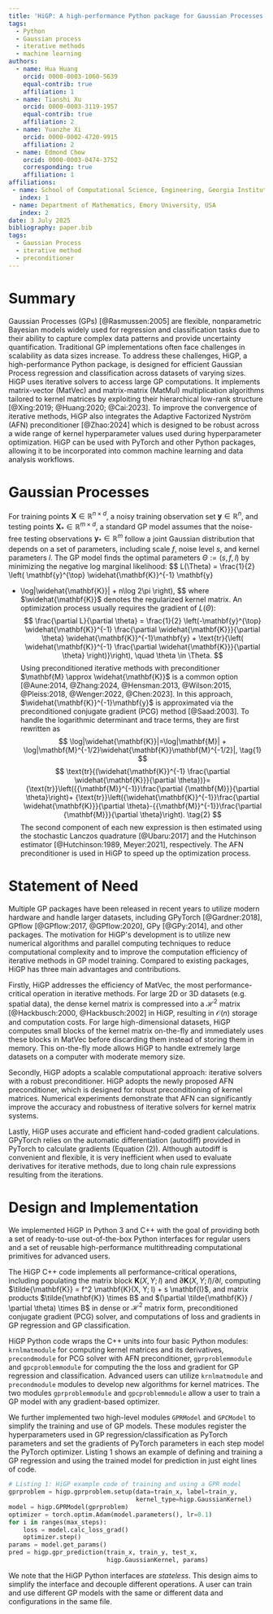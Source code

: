 ```yaml
---
title: 'HiGP: A high-performance Python package for Gaussian Processes'
tags:
  - Python
  - Gaussian process
  - iterative methods
  - machine learning
authors:
  - name: Hua Huang
    orcid: 0000-0003-1060-5639
    equal-contrib: true
    affiliation: 1
  - name: Tianshi Xu
    orcid: 0000-0003-3119-1957
    equal-contrib: true
    affiliation: 2
  - name: Yuanzhe Xi
    orcid: 0000-0002-4720-9915
    affiliation: 2
  - name: Edmond Chow
    orcid: 0000-0003-0474-3752
    corresponding: true
    affiliation: 1
affiliations:
 - name: School of Computational Science, Engineering, Georgia Institute of Technology, USA
   index: 1
 - name: Department of Mathematics, Emory University, USA
   index: 2
date: 3 July 2025
bibliography: paper.bib
tags:
  - Gaussian Process
  - iterative method
  - preconditioner
---
```


# Summary

Gaussian Processes (GPs) [@Rasmussen:2005] are flexible, nonparametric Bayesian models widely used for regression and classification tasks due to their ability to capture complex data patterns and provide uncertainty quantification. Traditional GP implementations often face challenges in scalability as data sizes increase. To address these challenges, HiGP, a high-performance Python package, is designed for efficient Gaussian Process regression and classification across datasets of varying sizes. HiGP uses iterative solvers to access large GP computations. It implements matrix-vector (MatVec) and matrix-matrix (MatMul) multiplication algorithms tailored to kernel matrices by exploiting their hierarchical low-rank structure [@Xing:2019; @Huang:2020; @Cai:2023]. To improve the convergence of iterative methods, HiGP also integrates the Adaptive Factorized Nyström (AFN) preconditioner [@Zhao:2024] which is designed to be robust across a wide range of kernel hyperparameter values used during hyperparameter optimization. HiGP can be used with PyTorch and other Python packages, allowing it to be incorporated into common machine learning and data analysis workflows.

# Gaussian Processes

For training points $\mathbf{X} \in \mathbb{R}^{n \times d}$, a noisy training observation set $\mathbf{y} \in \mathbb{R}^{n}$, and testing points $\mathbf{X}_\ast \in \mathbb{R}^{m \times d}$, a standard GP model assumes that the noise-free testing observations $\mathbf{y}_\ast \in \mathbb{R}^{m}$ follow a joint Gaussian distribution that depends on a set of parameters, including scale $f$, noise level $s$, and kernel parameters $l$. The GP model finds the optimal parameters $\Theta:=(s,f,l)$ by minimizing the negative log marginal likelihood:
$$
L(\Theta) = \frac{1}{2} \left( \mathbf{y}^{\top} \widehat{\mathbf{K}}^{-1} \mathbf{y} 
+ \log|\widehat{\mathbf{K}}| + n\log 2\pi \right),
$$
where $\widehat{\mathbf{K}}$ denotes the regularized kernel matrix. An optimization process usually requires the gradient of $L(\Theta)$:
$$
\frac{\partial L}{\partial \theta} =
\frac{1}{2} \left(-\mathbf{y}^{\top} \widehat{\mathbf{K}}^{-1} 
\frac{\partial \widehat{\mathbf{K}}}{\partial \theta} \widehat{\mathbf{K}}^{-1}\mathbf{y} +
\text{tr}{\left( \widehat{\mathbf{K}}^{-1} \frac{\partial \widehat{\mathbf{K}}}{\partial \theta} \right)}\right),
\quad \theta \in \Theta.
$$
Using preconditioned iterative methods with preconditioner $\mathbf{M} \approx \widehat{\mathbf{K}}$ is a common option [@Aune:2014, @Zhang:2024, @Hensman:2013, @Wilson:2015, @Pleiss:2018, @Wenger:2022, @Chen:2023]. In this approach, $\widehat{\mathbf{K}}^{-1}\mathbf{y}$ is approximated via the preconditioned conjugate gradient (PCG) method [@Saad:2003]. To handle the logarithmic determinant and trace terms, they are first rewritten as 
$$
\log|\widehat{\mathbf{K}}|=\log|\mathbf{M}| + \log|\mathbf{M}^{-1/2}\widehat{\mathbf{K}}\mathbf{M}^{-1/2}|, \tag{1}
$$
$$
\text{tr}{(\widehat{\mathbf{K}}^{-1} \frac{\partial \widehat{\mathbf{K}}}{\partial \theta})}={\text{tr}}\left({{\mathbf{M}}^{-1}}\frac{\partial {\mathbf{M}}}{\partial \theta}\right)+
 {\text{tr}}\left({\widehat{\mathbf{K}}^{-1}}\frac{\partial \widehat{\mathbf{K}}}{\partial \theta}-{{\mathbf{M}}^{-1}}\frac{\partial {\mathbf{M}}}{\partial \theta}\right). \tag{2}
 $$
 The second component of each new expression is then estimated using the stochastic Lanczos quadrature [@Ubaru:2017] and the Hutchinson estimator [@Hutchinson:1989, Meyer:2021], respectively. The AFN preconditioner is used in HiGP to speed up the optimization process.

# Statement of Need

Multiple GP packages have been released in recent years to utilize modern hardware and handle larger datasets, including GPyTorch [@Gardner:2018], GPflow [@GPflow:2017, @GPflow:2020], GPy [@GPy:2014], and other packages. The motivation for HiGP's development is to utilize new numerical algorithms and parallel computing techniques to reduce computational complexity and to improve the computation efficiency of iterative methods in GP model training. Compared to existing packages, HiGP has three main advantages and contributions.

Firstly, HiGP addresses the efficiency of MatVec, the most performance-critical operation in iterative methods. For large 2D or 3D datasets (e.g. spatial data), the dense kernel matrix is compressed into a $\mathcal{H}^2$ matrix [@Hackbusch:2000, @Hackbusch:2002] in HiGP, resulting in $\mathcal{O}(n)$ storage and computation costs. For large high-dimensional datasets, HiGP computes small blocks of the kernel matrix on-the-fly and immediately uses these blocks in MatVec before discarding them instead of storing them in memory. This on-the-fly mode allows HiGP to handle extremely large datasets on a computer with moderate memory size.

Secondly, HiGP adopts a scalable computational approach: iterative solvers with a robust preconditioner. HiGP adopts the newly proposed AFN preconditioner, which is designed for robust preconditioning of kernel matrices. Numerical experiments demonstrate that AFN can significantly improve the accuracy and robustness of iterative solvers for kernel matrix systems.

Lastly, HiGP uses accurate and efficient hand-coded gradient calculations. GPyTorch relies on the automatic differentiation (autodiff) provided in PyTorch to calculate gradients (Equation (2)). Although autodiff is convenient and flexible, it is very inefficient when used to evaluate derivatives for iterative methods, due to long chain rule expressions resulting from the iterations.

# Design and Implementation

We implemented HiGP in Python 3 and C++ with the goal of providing both a set of ready-to-use out-of-the-box Python interfaces for regular users and a set of reusable high-performance multithreading computational primitives for advanced users. 

The HiGP C++ code implements all performance-critical operations, including populating the matrix block $\mathbf{K}(X, Y; l)$ and $\partial \mathbf{K}(X, Y; l) / \partial l$, computing $\tilde{\mathbf{K}} = f^2 \mathbf{K}(X, Y; l) + s \mathbf{I}$, and matrix products $\tilde{\mathbf{K}} \times B$ and $(\partial \tilde{\mathbf{K}} / \partial \theta) \times B$ in dense or $\mathcal{H}^2$ matrix form, preconditioned conjugate gradient (PCG) solver, and computations of loss and gradients in GP regression and GP classification.

HiGP Python code wraps the C++ units into four basic Python modules: `krnlmatmodule` for computing kernel matrices and its derivatives, `precondmodule` for PCG solver with AFN preconditioner, `gprproblemmodule` and `gpcproblemmodule` for computing the the loss and gradient for GP regression and classification. Advanced users can utilize `krnlmatmodule` and `precondmodule` modules to develop new algorithms for kernel matrices. The two modules `gprproblemmodule` and `gpcproblemmodule` allow a user to train a GP model with any gradient-based optimizer.

We further implemented two high-level modules `GPRModel` and `GPCModel` to simplify the training and use of GP models. These modules register the hyperparameters used in GP regression/classification as PyTorch parameters and set the gradients of PyTorch parameters in each step model the PyTorch optimizer. Listing 1 shows an example of defining and training a GP regression and using the trained model for prediction in just eight lines of code. 

```python
# Listing 1: HiGP example code of training and using a GPR model
gprproblem = higp.gprproblem.setup(data=train_x, label=train_y, 
                                   kernel_type=higp.GaussianKernel)
model = higp.GPRModel(gprproblem)
optimizer = torch.optim.Adam(model.parameters(), lr=0.1)
for i in ranges(max_steps):
    loss = model.calc_loss_grad()
    optimizer.step()
params = model.get_params()
pred = higp.gpr_prediction(train_x, train_y, test_x, 
                           higp.GaussianKernel, params)
```

We note that the HiGP Python interfaces are *stateless*. This design aims to simplify the interface and decouple different operations. A user can train and use different GP models with the same or different data and configurations in the same file.

